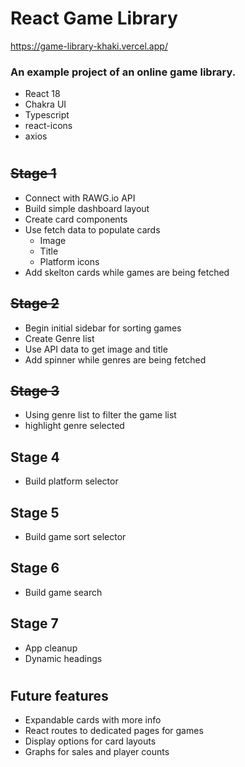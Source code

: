 # React Game Library
https://game-library-khaki.vercel.app/
### An example project of an online game library.
* React 18
* Chakra UI
* Typescript
* react-icons
* axios
#
## ~~Stage 1~~
* Connect with RAWG.io API
* Build simple dashboard layout
* Create card components
* Use fetch data to populate cards
  * Image
  * Title
  * Platform icons
* Add skelton cards while games are being fetched
## ~~Stage 2~~
* Begin initial sidebar for sorting games
* Create Genre list
* Use API data to get image and title
* Add spinner while genres are being fetched
## ~~Stage 3~~
* Using genre list to filter the game list
* highlight genre selected
## Stage 4
* Build platform selector
## Stage 5
* Build game sort selector
## Stage 6
* Build game search
## Stage 7
* App cleanup
* Dynamic headings
#
## Future features
* Expandable cards with more info
* React routes to dedicated pages for games
* Display options for card layouts
* Graphs for sales and player counts
